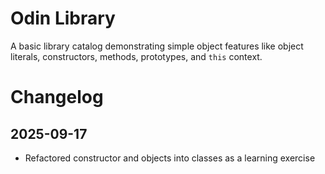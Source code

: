 # Odin Library
A basic library catalog demonstrating simple object features like object
literals, constructors, methods, prototypes, and `this` context.

# Changelog
## 2025-09-17
- Refactored constructor and objects into classes as a learning exercise

